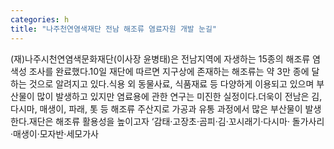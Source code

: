 ```yaml
---
categories: h
title: "나주천연염색재단 전남 해조류 염료자원 개발 눈길"
---
```

(재)나주시천연염색문화재단(이사장 윤병태)은 전남지역에 자생하는 15종의 해조류 염색성 조사를 완료했다.10일 재단에 따르면 지구상에 존재하는 해조류는 약 3만 종에 달하는 것으로 알려지고 있다.식용 외 동물사료, 식품재료 등 다양하게 이용되고 있으며 부산물이 많이 발생하고 있지만 염료용에 관한 연구는 미진한 실정이다.더욱이 전남은 김, 다시마, 매생이, 파래, 톳 등 해조류 주산지로 가공과 유통 과정에서 많은 부산물이 발생한다.재단은 해조류 활용성을 높이고자 ‘감태·고장초·곰피·김·꼬시래기·다시마· 돌가사리·매생이·모자반·세모가사